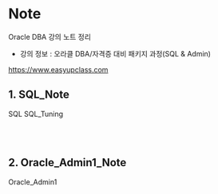 # **Note**

Oracle DBA 강의 노트 정리
- 강의 정보 : 오라클 DBA/자격증 대비 패키지 과정(SQL & Admin)

https://www.easyupclass.com

## 1. SQL_Note
SQL
SQL_Tuning

<br>
<br>

## 2. Oracle_Admin1_Note
Oracle_Admin1

